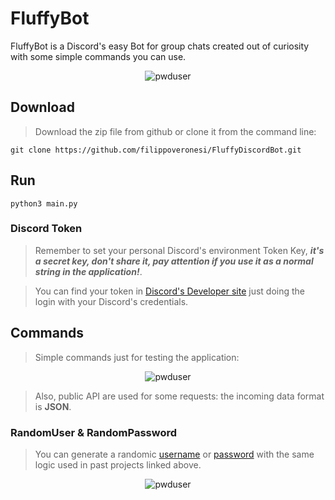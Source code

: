# FluffyBot
FluffyBot is a Discord's easy Bot for group chats created out of curiosity with some simple commands you can use. 

<p align="center">
  <img src="https://github.com/filippoveronesi/FluffyDiscordsBot/blob/main/img/online.png" alt="pwduser"/>
</p>


## Download 
> Download the zip file from github or clone it from the command line:

```
git clone https://github.com/filippoveronesi/FluffyDiscordBot.git
```

## Run
```
python3 main.py
```
### Discord Token
> Remember to set your personal Discord's environment Token Key, **_it's a secret key, don't share it, pay attention if you use it as a normal string in the application!_**.

> You can find your token in [Discord's Developer site](https://discord.com/developers/applications) just doing the login with your Discord's credentials.

## Commands
> Simple commands just for testing the application:
<p align="center">
  <img src="https://github.com/filippoveronesi/FluffyDiscordsBot/blob/main/img/commands.png" alt="pwduser"/>
</p>

> Also, public API are used for some requests: the incoming data format is **JSON**.



### RandomUser & RandomPassword
> You can generate a randomic [username](https://github.com/filippoveronesi/random_usernames_generator) or [password](https://github.com/filippoveronesi/random_passwords_generator) with the same logic used in past projects linked above.
<p align="center">
  <img src="https://github.com/filippoveronesi/FluffyDiscordsBot/blob/main/img/pwduser.jpg" alt="pwduser"/>
</p>
